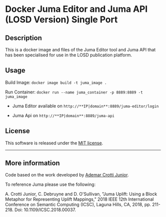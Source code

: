 # Docker Juma Editor and Juma API (LOSD Version) Single Port

## Description

This is a docker image and files of the Juma Editor tool and Juma API that has been specialised for use in the LOSD publication platform.

## Usage

Build Image: ``docker image build -t juma_image .``

Run Container: ``docker run --name juma_container -p 8889:8889 -t juma_image``

- Juma Editor available on ``http://**IP|domain**:8889/juma-editor/login``

- Juma Api on ``http://**IP|domain**:8889/juma-api``

## License
This software is released under the [MIT license](http://opensource.org/licenses/MIT).

-----

## More information

Code based on the work developed by [Ademar Crotti Junior](https://www.scss.tcd.ie/~crottija/juma/).

To reference Juma please use the following:

A. Crotti Junior, C. Debruyne and D. O'Sullivan, "Juma Uplift: Using a Block Metaphor for Representing Uplift Mappings," 2018 IEEE 12th International Conference on Semantic Computing (ICSC), Laguna Hills, CA, 2018, pp. 211-218. Doi: 10.1109/ICSC.2018.00037.
